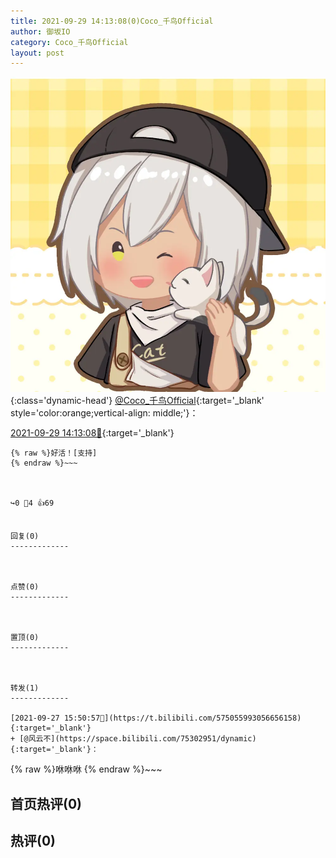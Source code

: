 ```yaml
---
title: 2021-09-29 14:13:08(0)Coco_千鸟Official
author: 御坂IO
category: Coco_千鸟Official
layout: post
---
```


![img](/images/85e485bc0dbd0cde4d15f24d7cffe9704618ad10.jpg){:class='dynamic-head'}
[@Coco_千鸟Official](https://space.bilibili.com/1891728206/dynamic){:target='_blank' style='color:orange;vertical-align: middle;'}：

[2021-09-29 14:13:08🔗](https://t.bilibili.com/575772956249789889){:target='_blank'}

~~~
{% raw %}好活！[支持]
{% endraw %}~~~



↪️0 💬4 👍69


回复(0)
-------------



点赞(0)
-------------



置顶(0)
-------------



转发(1)
-------------

[2021-09-27 15:50:57🔗](https://t.bilibili.com/575055993056656158){:target='_blank'}
+ [@风云不](https://space.bilibili.com/75302951/dynamic){:target='_blank'}：
~~~
{% raw %}咻咻咻
{% endraw %}~~~






首页热评(0)
-------------



热评(0)
-------------



